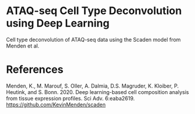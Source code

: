# ATAQ-seq Cell Type Deconvolution using Deep Learning
Cell type deconvolution of ATAQ-seq data using the Scaden model from Menden et al.

# References
Menden, K., M. Marouf, S. Oller, A. Dalmia, D.S. Magruder, K. Kloiber, P. Heutink, and S. Bonn. 2020. Deep learning-based cell composition analysis from tissue expression profiles. Sci Adv. 6:eaba2619. 
https://github.com/KevinMenden/scaden
